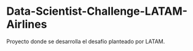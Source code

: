 # Data-Scientist-Challenge-LATAM-Airlines
Proyecto donde se desarrolla el desafío planteado por LATAM.
